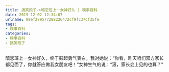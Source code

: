 ```yaml
---
title: 搞笑段子->暗恋班上一女神好久 | 糗事百科
date: 2019-12-02 12:34:07
urlname: 09ef279577288226472cf9fc37cf35fe
tags: 
- 糗事百科
categories:
- 糗事百科
- 搞笑段子
---
```

暗恋班上一女神好久，终于鼓起勇气表白，我对她说：“你看，昨天咱们双方家长都见面了，你就答应做我女朋友吧！”女神生气的说：“滚，家长会上见的也算？”


